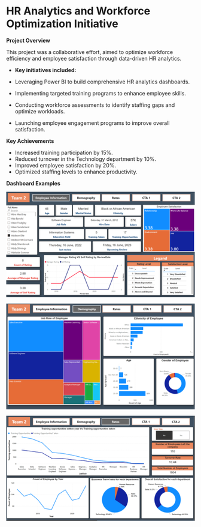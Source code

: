 # HR Analytics and Workforce Optimization Initiative

**Project Overview**

This project was a collaborative effort, aimed to optimize workforce efficiency and employee satisfaction through data-driven HR analytics. 
* **Key initiatives included:**

* Leveraging Power BI to build comprehensive HR analytics dashboards.
* Implementing targeted training programs to enhance employee skills.
* Conducting workforce assessments to identify staffing gaps and optimize workloads.
* Launching employee engagement programs to improve overall satisfaction.

**Key Achievements**

* Increased training participation by 15%.
* Reduced turnover in the Technology department by 10%.
* Improved employee satisfaction by 20%.
* Optimized staffing levels to enhance productivity.

**Dashboard Examples**

![image alt](https://github.com/Khadiga-Hisham/HR-Analytics-Dashboard/blob/main/Employee%20Information.png?raw=true)

![image alt](https://github.com/Khadiga-Hisham/HR-Analytics-Dashboard/blob/main/Demography.png?raw=true)

![image alt](https://github.com/Khadiga-Hisham/HR-Analytics-Dashboard/blob/main/Rates.png?raw=true)


